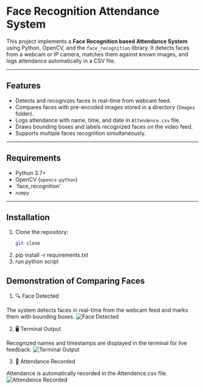 # Face Recognition Attendance System

This project implements a **Face Recognition based Attendance System** using Python, OpenCV, and the `face_recognition` library. It detects faces from a webcam or IP camera, matches them against known images, and logs attendance automatically in a CSV file.

---

## Features

- Detects and recognizes faces in real-time from webcam feed.
- Compares faces with pre-encoded images stored in a directory (`Images` folder).
- Logs attendance with name, time, and date in `Attendence.csv` file.
- Draws bounding boxes and labels recognized faces on the video feed.
- Supports multiple faces recognition simultaneously.

---

## Requirements

- Python 3.7+
- OpenCV (`opencv-python`)
- `face_recognition'
- `numpy`

---

## Installation

1. Clone the repository:
   ```bash
   git clone 

2. pip install -r requirements.txt
3. run python script


## Demonstration of Comparing Faces
1. 🔍 Face Detected

The system detects faces in real-time from the webcam feed and marks them with bounding boxes.
![Face Detected](project_demonstration/image_detected.png)

2. 🖥️ Terminal Output

Recognized names and timestamps are displayed in the terminal for live feedback.
![Terminal Output](project_demonstration/terminal_output.png)

3. 📝 Attendance Recorded

Attendance is automatically recorded in the Attendence.csv file.
![Attendence Recorded](project_demonstration/attendence_recorded.png)

